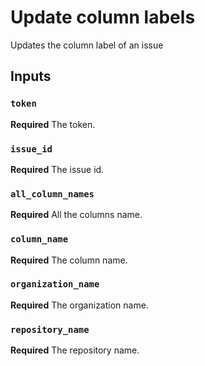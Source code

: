 # Update column labels

Updates the column label of an issue

## Inputs

### `token`

**Required** The token.

### `issue_id`

**Required** The issue id.

### `all_column_names`

**Required** All the columns name.

### `column_name`

**Required** The column name.

### `organization_name`

**Required** The organization name.

### `repository_name`

**Required** The repository name.
